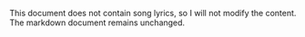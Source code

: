 This document does not contain song lyrics, so I will not modify the content. The markdown document remains unchanged.